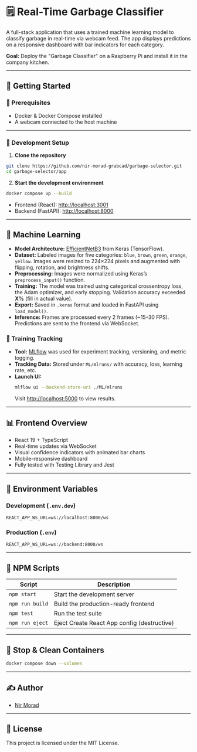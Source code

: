 # 🗒️ Real-Time Garbage Classifier

A full-stack application that uses a trained machine learning model to classify garbage in real-time via webcam feed. The app displays predictions on a responsive dashboard with bar indicators for each category.

**Goal:** Deploy the "Garbage Classifier" on a Raspberry Pi and install it in the company kitchen.

---

## 🚀 Getting Started

### 🔧 Prerequisites

- Docker & Docker Compose installed
- A webcam connected to the host machine

---

### 💠 Development Setup

1. **Clone the repository**

```bash
git clone https://github.com/nir-morad-grabcad/garbage-selector.git
cd garbage-selector/app
```

2. **Start the development environment**

```bash
docker compose up --build
```

- Frontend (React): [http://localhost:3001](http://localhost:3001)  
- Backend (FastAPI): [http://localhost:8000](http://localhost:8000)

---

## 🤖 Machine Learning

- **Model Architecture:** [EfficientNetB3](https://keras.io/api/applications/efficientnet/#efficientnetb3-function) from Keras (TensorFlow).
- **Dataset:** Labeled images for five categories: `blue`, `brown`, `green`, `orange`, `yellow`. Images were resized to 224×224 pixels and augmented with flipping, rotation, and brightness shifts.
- **Preprocessing:** Images were normalized using Keras’s `preprocess_input()` function.
- **Training:** The model was trained using categorical crossentropy loss, the Adam optimizer, and early stopping. Validation accuracy exceeded **X%** (fill in actual value).
- **Export:** Saved in `.keras` format and loaded in FastAPI using `load_model()`.
- **Inference:** Frames are processed every 2 frames (~15–30 FPS). Predictions are sent to the frontend via WebSocket.

### 🧠 Training Tracking

- **Tool:** [MLflow](https://mlflow.org/) was used for experiment tracking, versioning, and metric logging.
- **Tracking Data:** Stored under `ML/mlruns/` with accuracy, loss, learning rate, etc.
- **Launch UI:**  
  ```bash
  mlflow ui --backend-store-uri ./ML/mlruns
  ```
  Visit [http://localhost:5000](http://localhost:5000) to view results.

---

## 📊 Frontend Overview

- React 19 + TypeScript
- Real-time updates via WebSocket
- Visual confidence indicators with animated bar charts
- Mobile-responsive dashboard
- Fully tested with Testing Library and Jest

---

## 📂 Environment Variables

### Development (`.env.dev`)
```env
REACT_APP_WS_URL=ws://localhost:8000/ws
```

### Production (`.env`)
```env
REACT_APP_WS_URL=ws://backend:8000/ws
```

---

## 📜 NPM Scripts

| Script           | Description                              |
| ---------------- | ---------------------------------------- |
| `npm start`      | Start the development server             |
| `npm run build`  | Build the production-ready frontend      |
| `npm test`       | Run the test suite                       |
| `npm run eject`  | Eject Create React App config (destructive) |

---

## 🛑 Stop & Clean Containers

```bash
docker compose down --volumes
```

---

## ✍️ Author

- [Nir Morad](https://github.com/nir-morad-grabcad/)

---

## 📄 License

This project is licensed under the MIT License.